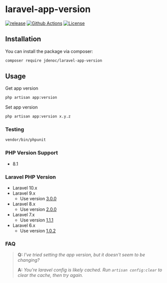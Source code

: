 # laravel-app-version

[![release](https://img.shields.io/github/release/jdenoc/laravel-app-version.svg?style=flat-square)](https://github.com/jdenoc/laravel-app-version/releases/latest)
[![Github Actions](https://img.shields.io/github/actions/workflow/status/jdenoc/laravel-app-version/tests.yml?style=flat-square)](https://github.com/jdenoc/laravel-app-version/actions)
[![License](https://img.shields.io/github/license/jdenoc/laravel-app-version?style=flat-square)](LICENSE)

## Installation

You can install the package via composer:

```bash
composer require jdenoc/laravel-app-version
```

## Usage

Get app version
```bash
php artisan app:version
```

Set app version
```bash
php artisan app:version x.y.z
```

### Testing

```bash
vendor/bin/phpunit
```

### PHP Version Support
- 8.1

### Laravel PHP Version
- Laravel 10.x
- Laravel 9.x
  - Use version [3.0.0](https://github.com/jdenoc/laravel-app-version/tree/3.0.0)
- Laravel 8.x
  - Use version [2.0.0](https://github.com/jdenoc/laravel-app-version/tree/2.0.0)
- Laravel 7.x
  - Use version [1.1.1](https://github.com/jdenoc/laravel-app-version/tree/1.1.1)
- Laravel 6.x
  - Use version [1.0.2](https://github.com/jdenoc/laravel-app-version/tree/1.0.2)

### FAQ

>**Q:** _I've tried setting the app version, but it doesn't seem to be changing?_
>
>**A:** _You're laravel config is likely cached. Run `artisan config:clear` to clear the cache, then try again._